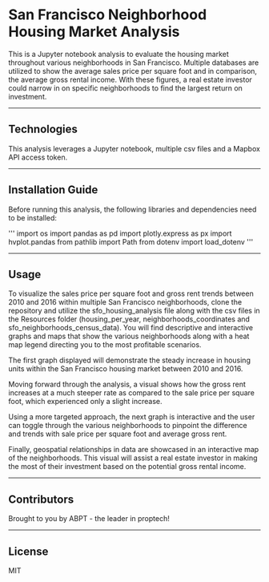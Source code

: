 # San Francisco Neighborhood Housing Market Analysis

This is a Jupyter notebook analysis to evaluate the housing market throughout various
neighborhoods in San Francisco.  Multiple databases are utilized to show the average sales price
per square foot and in comparison, the average gross rental income.  With these figures, a
real estate investor could narrow in on specific neighborhoods to find the largest return on investment.

---

## Technologies

This analysis leverages a Jupyter notebook, multiple csv files and a Mapbox API access token.

---

## Installation Guide

Before running this analysis, the following libraries and dependencies need to be installed:

'''
import os
import pandas as pd
import plotly.express as px
import hvplot.pandas
from pathlib import Path
from dotenv import load_dotenv
'''

---

## Usage

To visualize the sales price per square foot and gross rent trends between 2010 and 2016
within multiple San Francisco neighborhoods, clone the repository and utilize the sfo_housing_analysis file along with the csv files in the Resources folder (housing_per_year, neighborhoods_coordinates and sfo_neighborhoods_census_data).  You will find descriptive and interactive
graphs and maps that show the various neighborhoods along with a heat map legend directing you
to the most profitable scenarios. 

The first graph displayed will demonstrate the steady increase in housing units within the San Francisco 
housing market between 2010 and 2016.

Moving forward through the analysis, a visual shows how the gross rent increases at a much steeper rate
as compared to the sale price per square foot, which experienced only a slight increase.

Using a more targeted approach, the next graph is interactive and the user can toggle through the various neighborhoods to pinpoint the difference and trends with sale price per square foot and average gross rent.

Finally, geospatial relationships in data are showcased in an interactive map of the neighborhoods.  This visual will assist a real estate investor in making the most of their investment based on the potential gross rental income.  

---

## Contributors

Brought to you by ABPT - the leader in proptech!

---

## License

MIT
